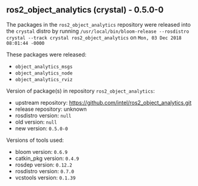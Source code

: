 ## ros2_object_analytics (crystal) - 0.5.0-0

The packages in the `ros2_object_analytics` repository were released into the `crystal` distro by running `/usr/local/bin/bloom-release --rosdistro crystal --track crystal ros2_object_analytics` on `Mon, 03 Dec 2018 08:01:44 -0000`

These packages were released:
- `object_analytics_msgs`
- `object_analytics_node`
- `object_analytics_rviz`

Version of package(s) in repository `ros2_object_analytics`:

- upstream repository: https://github.com/intel/ros2_object_analytics.git
- release repository: unknown
- rosdistro version: `null`
- old version: `null`
- new version: `0.5.0-0`

Versions of tools used:

- bloom version: `0.6.9`
- catkin_pkg version: `0.4.9`
- rosdep version: `0.12.2`
- rosdistro version: `0.7.0`
- vcstools version: `0.1.39`


